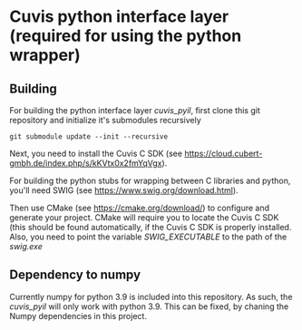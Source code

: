 # Cuvis python interface layer (required for using the python wrapper)

## Building
For building the python interface layer *cuvis_pyil*, first clone this git repository and initialize it's submodules recursively

```
git submodule update --init --recursive
```

Next, you need to install the Cuvis C SDK (see https://cloud.cubert-gmbh.de/index.php/s/kKVtx0x2fmYqVgx).

For building the python stubs for wrapping between C libraries and python, you'll need SWIG (see https://www.swig.org/download.html).

Then use CMake (see https://cmake.org/download/) to configure and generate your project. CMake will require you to locate the Cuvis C SDK (this should be found automatically, if the Cuvis C SDK is properly installed. Also, you need to point the variable *SWIG_EXECUTABLE* to the path of the *swig.exe*

## Dependency to numpy
Currently numpy for python 3.9 is included into this repository. As such, the *cuvis_pyil* will only work with python 3.9. This can be fixed, by chaning the Numpy dependencies in this project.